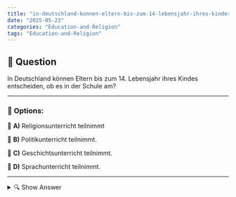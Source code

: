 ```yaml
---
title: "in-deutschland-konnen-eltern-bis-zum-14-lebensjahr-ihres-kindes-entscheiden-ob-es-in-der-schule-am"
date: "2025-05-23"
categories: "Education-and-Religion"
tags: "Education-and-Religion"
---
```


## 📌 **Question**

In Deutschland können Eltern bis zum 14. Lebensjahr ihres Kindes entscheiden, ob es in der Schule am?



---

### 📝 **Options:**

🔘 **A)** Religionsunterricht teilnimmt

🔘 **B)** Politikunterricht teilnimmt.

🔘 **C)** Geschichtsunterricht teilnimmt.

🔘 **D)** Sprachunterricht teilnimmt.

---

<details>
  <summary>🔍 Show Answer</summary>

  <p>
💡  <b>Correct Answer:</b>  a
  </p>
  <p>
    📖<b>Explanation:</b>
    In Deutschland spielt die religiöse Erziehung eine besondere Rolle im Bildungssystem, da der Staat die Verantwortung der Eltern respektiert, die Werte und Glaubensrichtungen ihrer Kinder zu bestimmen. Dabei haben Eltern die Möglichkeit, bis zum 14. Lebensjahr ihres Kindes über die Teilnahme am Religionsunterricht in der Schule zu entscheiden. Der Religionsunterricht selbst ist ein Teil der Bildungsangebote, die neben anderen Fächern wie Politik, Geschichte und Sprachen angeboten werden kann, um die Entwicklung verschiedener Fähigkeiten und Kenntnisse zu fördern. Dies verdeutlicht die Frage und gibt einen Einblick in die Rolle der Eltern im Bildungsprozess ihres Kindes.
  </p>
</details>
